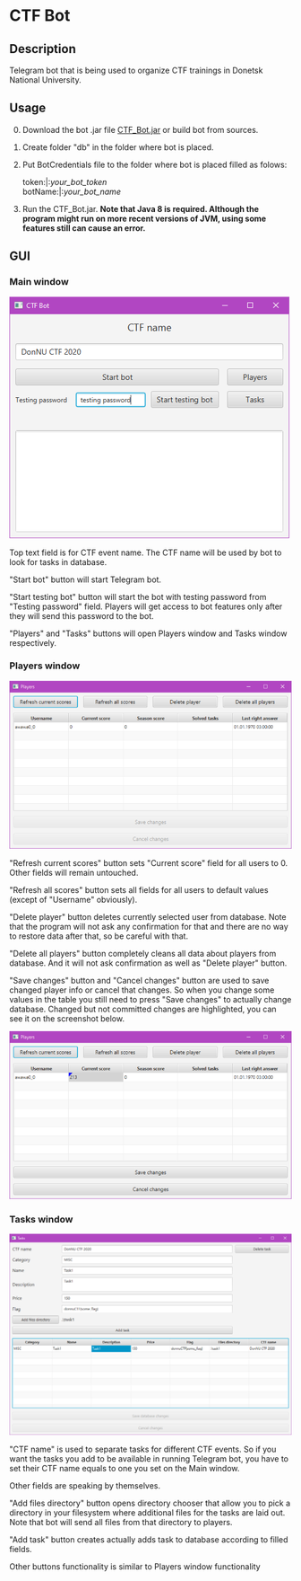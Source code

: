 # CTF Bot

## Description
Telegram bot that is being used to organize CTF trainings in Donetsk National University.

## Usage
0) Download the bot .jar file [CTF_Bot.jar](out/artifacts/CTF_Bot_jar/CTF_Bot.jar) or build bot from sources.
1) Create folder "db" in the folder where bot is placed.
2) Put BotCredentials file to the folder where bot is placed filled as folows:
   
    token:|:<i>your_bot_token</i>\
    botName:|:<i>your_bot_name</i>
3) Run the CTF_Bot.jar. **Note that Java 8 is required. Although the program might run on more recent versions of JVM, using some features still can cause an error.**
    
## GUI

### Main window
![MainWindow](screenshots/MainWindow.png)

Top text field is for CTF event name. The CTF name will be used by bot to look for tasks in database.

"Start bot" button will start Telegram bot.

"Start testing bot" button will start the bot with testing password from "Testing password" field. Players will get access to bot features only after they will send this password to the bot.

"Players" and "Tasks" buttons will open Players window and Tasks window respectively.

### Players window
![PlayersWindow](screenshots/PlayersWindow.png)

"Refresh current scores" button sets "Current score" field for all users to 0. Other fields will remain untouched.

"Refresh all scores" button sets all fields for all users to default values (except of "Username" obviously).

"Delete player" button deletes currently selected user from database. Note that the program will not ask any confirmation for that and there are no way to restore data after that, so be careful with that.

"Delete all players" button completely cleans all data about players from database. And it will not ask confirmation as well as "Delete player" button.

"Save changes" button and "Cancel changes" button are used to save changed player info or cancel that changes. So when you change some values in the table you still need to press "Save changes" to actually change database. Changed but not committed changes are highlighted, you can see it on the screenshot below.

![ChangedPlayersTable](screenshots/ChangedPlayersTable.png)

### Tasks window

![TasksWindow](screenshots/TasksWindow.png)

"CTF name" is used to separate tasks for different CTF events. So if you want the tasks you add to be available in running Telegram bot, you have to set their CTF name equals to one you set on the Main window.

Other fields are speaking by themselves.

"Add files directory" button opens directory chooser that allow you to pick a directory in your filesystem where additional files for the tasks are laid out. Note that bot will send all files from that directory to players.

"Add task" button creates actually adds task to database according to filled fields.

Other buttons functionality is similar to Players window functionality